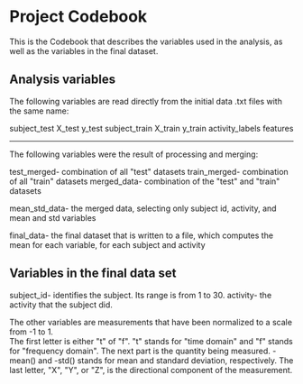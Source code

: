 # Project Codebook

This is the Codebook that describes the variables used in the analysis, as well as the variables in the final dataset. 

## Analysis variables

The following variables are read directly from the initial data .txt files with the same name:

subject_test
X_test
y_test
subject_train
X_train
y_train
activity_labels
features

---

The following variables were the result of processing and merging: 

test_merged- combination of all "test" datasets
train_merged- combination of all "train" datasets
merged_data- combination of the "test" and "train" datasets

mean_std_data- the merged data, selecting only subject id, activity, and mean and std variables

final_data- the final dataset that is written to a file, which computes the mean for each variable, for each subject and activity

## Variables in the final data set

subject_id- identifies the subject. Its range is from 1 to 30. 
activity- the activity that the subject did. 

The other variables are measurements that have been normalized to a scale from -1 to 1.  
The first letter is either "t" of "f". "t" stands for "time domain" and "f" stands for "frequency domain". 
The next part is the quantity being measured. 
-mean() and -std() stands for mean and standard deviation, respectively. 
The last letter, "X", "Y", or "Z", is the directional component of the measurement. 